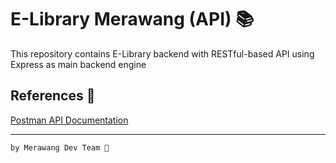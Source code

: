 # E-Library Merawang (API) 📚

This repository contains E-Library backend with RESTful-based API using Express as main backend engine
## References 🔗
[Postman API Documentation](https://documenter.getpostman.com/view/23536678/2s93zFYf9y)

---
```by Merawang Dev Team 🦥```